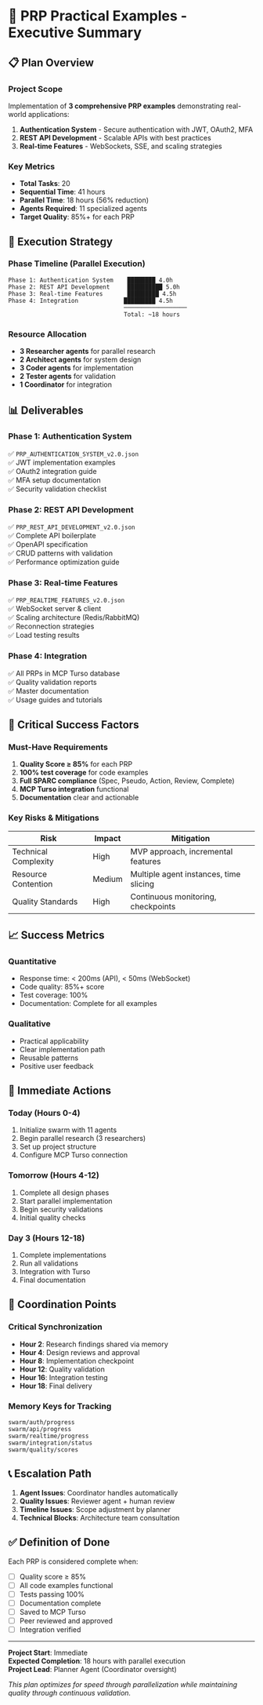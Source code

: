 # 🎯 PRP Practical Examples - Executive Summary

## 📋 Plan Overview

### Project Scope
Implementation of **3 comprehensive PRP examples** demonstrating real-world applications:
1. **Authentication System** - Secure authentication with JWT, OAuth2, MFA
2. **REST API Development** - Scalable APIs with best practices
3. **Real-time Features** - WebSockets, SSE, and scaling strategies

### Key Metrics
- **Total Tasks**: 20 
- **Sequential Time**: 41 hours
- **Parallel Time**: 18 hours (56% reduction)
- **Agents Required**: 11 specialized agents
- **Target Quality**: 85%+ for each PRP

## 🚀 Execution Strategy

### Phase Timeline (Parallel Execution)
```
Phase 1: Authentication System    ████████ 4.0h
Phase 2: REST API Development     ██████████ 5.0h  
Phase 3: Real-time Features       █████████ 4.5h
Phase 4: Integration             █████████ 4.5h
                                 ──────────────────
                                 Total: ~18 hours
```

### Resource Allocation
- **3 Researcher agents** for parallel research
- **2 Architect agents** for system design
- **3 Coder agents** for implementation
- **2 Tester agents** for validation
- **1 Coordinator** for integration

## 📊 Deliverables

### Phase 1: Authentication System
✅ `PRP_AUTHENTICATION_SYSTEM_v2.0.json`  
✅ JWT implementation examples  
✅ OAuth2 integration guide  
✅ MFA setup documentation  
✅ Security validation checklist

### Phase 2: REST API Development  
✅ `PRP_REST_API_DEVELOPMENT_v2.0.json`  
✅ Complete API boilerplate  
✅ OpenAPI specification  
✅ CRUD patterns with validation  
✅ Performance optimization guide

### Phase 3: Real-time Features
✅ `PRP_REALTIME_FEATURES_v2.0.json`  
✅ WebSocket server & client  
✅ Scaling architecture (Redis/RabbitMQ)  
✅ Reconnection strategies  
✅ Load testing results

### Phase 4: Integration
✅ All PRPs in MCP Turso database  
✅ Quality validation reports  
✅ Master documentation  
✅ Usage guides and tutorials

## 🚨 Critical Success Factors

### Must-Have Requirements
1. **Quality Score ≥ 85%** for each PRP
2. **100% test coverage** for code examples
3. **Full SPARC compliance** (Spec, Pseudo, Action, Review, Complete)
4. **MCP Turso integration** functional
5. **Documentation** clear and actionable

### Key Risks & Mitigations
| Risk | Impact | Mitigation |
|------|---------|-----------|
| Technical Complexity | High | MVP approach, incremental features |
| Resource Contention | Medium | Multiple agent instances, time slicing |
| Quality Standards | High | Continuous monitoring, checkpoints |

## 📈 Success Metrics

### Quantitative
- Response time: < 200ms (API), < 50ms (WebSocket)
- Code quality: 85%+ score
- Test coverage: 100%
- Documentation: Complete for all examples

### Qualitative  
- Practical applicability
- Clear implementation path
- Reusable patterns
- Positive user feedback

## 🎯 Immediate Actions

### Today (Hours 0-4)
1. Initialize swarm with 11 agents
2. Begin parallel research (3 researchers)
3. Set up project structure
4. Configure MCP Turso connection

### Tomorrow (Hours 4-12)
1. Complete all design phases
2. Start parallel implementation
3. Begin security validations
4. Initial quality checks

### Day 3 (Hours 12-18)
1. Complete implementations
2. Run all validations
3. Integration with Turso
4. Final documentation

## 🔄 Coordination Points

### Critical Synchronization
- **Hour 2**: Research findings shared via memory
- **Hour 4**: Design reviews and approval
- **Hour 8**: Implementation checkpoint
- **Hour 12**: Quality validation
- **Hour 16**: Integration testing
- **Hour 18**: Final delivery

### Memory Keys for Tracking
```
swarm/auth/progress
swarm/api/progress  
swarm/realtime/progress
swarm/integration/status
swarm/quality/scores
```

## 📞 Escalation Path

1. **Agent Issues**: Coordinator handles automatically
2. **Quality Issues**: Reviewer agent + human review
3. **Timeline Issues**: Scope adjustment by planner
4. **Technical Blocks**: Architecture team consultation

## ✅ Definition of Done

Each PRP is considered complete when:
- [ ] Quality score ≥ 85%
- [ ] All code examples functional
- [ ] Tests passing 100%
- [ ] Documentation complete
- [ ] Saved to MCP Turso
- [ ] Peer reviewed and approved
- [ ] Integration verified

---

**Project Start**: Immediate  
**Expected Completion**: 18 hours with parallel execution  
**Project Lead**: Planner Agent (Coordinator oversight)

*This plan optimizes for speed through parallelization while maintaining quality through continuous validation.*